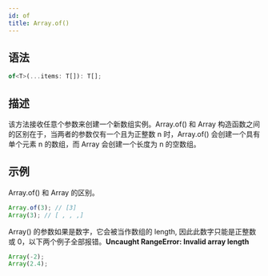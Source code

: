 ```yaml
---
id: of
title: Array.of()
---
```


## 语法

```ts
of<T>(...items: T[]): T[];
```

## 描述

该方法接收任意个参数来创建一个新数组实例。Array.of() 和 Array 构造函数之间的区别在于，当两者的参数仅有一个且为正整数 n 时，Array.of() 会创建一个具有单个元素 n 的数组，而 Array 会创建一个长度为 n 的空数组。

## 示例

Array.of() 和 Array 的区别。

```js
Array.of(3); // [3]
Array(3); // [ , , ,]
```

Array() 的参数如果是数字，它会被当作数组的 length, 因此此数字只能是正整数或 0，以下两个例子全部报错。**Uncaught RangeError: Invalid array length**

```js
Array(-2);
Array(2.4);
```
